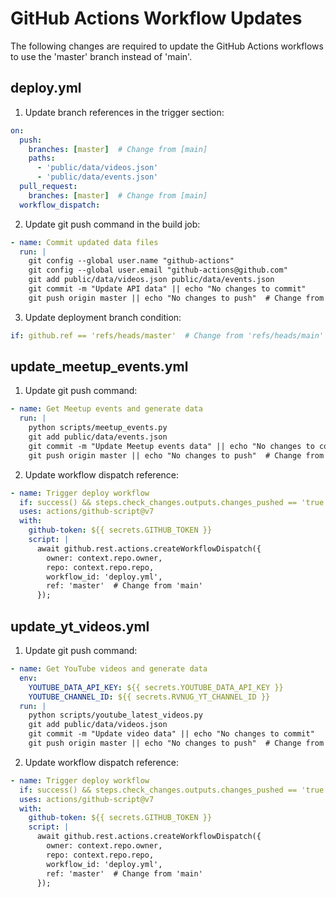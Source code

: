 # GitHub Actions Workflow Updates

The following changes are required to update the GitHub Actions workflows to use the 'master' branch instead of 'main'.

## deploy.yml

1. Update branch references in the trigger section:
```yaml
on:
  push:
    branches: [master]  # Change from [main]
    paths:
      - 'public/data/videos.json'
      - 'public/data/events.json'
  pull_request:
    branches: [master]  # Change from [main]
  workflow_dispatch:
```

2. Update git push command in the build job:
```yaml
- name: Commit updated data files
  run: |
    git config --global user.name "github-actions"
    git config --global user.email "github-actions@github.com"
    git add public/data/videos.json public/data/events.json
    git commit -m "Update API data" || echo "No changes to commit"
    git push origin master || echo "No changes to push"  # Change from main
```

3. Update deployment branch condition:
```yaml
if: github.ref == 'refs/heads/master'  # Change from 'refs/heads/main'
```

## update_meetup_events.yml

1. Update git push command:
```yaml
- name: Get Meetup events and generate data
  run: |
    python scripts/meetup_events.py
    git add public/data/events.json
    git commit -m "Update Meetup events data" || echo "No changes to commit"
    git push origin master || echo "No changes to push"  # Change from main
```

2. Update workflow dispatch reference:
```yaml
- name: Trigger deploy workflow
  if: success() && steps.check_changes.outputs.changes_pushed == 'true'
  uses: actions/github-script@v7
  with:
    github-token: ${{ secrets.GITHUB_TOKEN }}
    script: |
      await github.rest.actions.createWorkflowDispatch({
        owner: context.repo.owner,
        repo: context.repo.repo,
        workflow_id: 'deploy.yml',
        ref: 'master'  # Change from 'main'
      });
```

## update_yt_videos.yml

1. Update git push command:
```yaml
- name: Get YouTube videos and generate data
  env:
    YOUTUBE_DATA_API_KEY: ${{ secrets.YOUTUBE_DATA_API_KEY }}
    YOUTUBE_CHANNEL_ID: ${{ secrets.RVNUG_YT_CHANNEL_ID }}
  run: |
    python scripts/youtube_latest_videos.py
    git add public/data/videos.json
    git commit -m "Update video data" || echo "No changes to commit"
    git push origin master || echo "No changes to push"  # Change from main
```

2. Update workflow dispatch reference:
```yaml
- name: Trigger deploy workflow
  if: success() && steps.check_changes.outputs.changes_pushed == 'true'
  uses: actions/github-script@v7
  with:
    github-token: ${{ secrets.GITHUB_TOKEN }}
    script: |
      await github.rest.actions.createWorkflowDispatch({
        owner: context.repo.owner,
        repo: context.repo.repo,
        workflow_id: 'deploy.yml',
        ref: 'master'  # Change from 'main'
      });
``` 